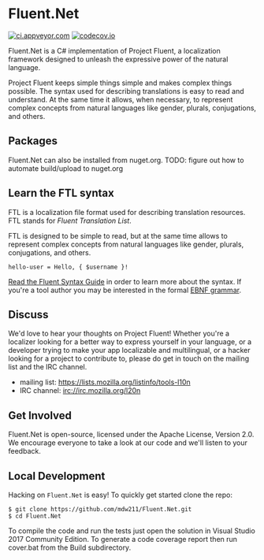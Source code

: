 Fluent.Net
==========

[![ci.appveyor.com](https://ci.appveyor.com/api/projects/status/github/blushingpenguin/Fluent.Net?branch=master&svg=true)](https://ci.appveyor.com/api/projects/status/github/blushingpenguin/Fluent.Net?branch=master&svg=true)
[![codecov.io](https://codecov.io/gh/blushingpenguin/Fluent.Net/coverage.svg?branch=master)](https://codecov.io/gh/blushingpenguin/Fluent.Net?branch=master)

Fluent.Net is a C# implementation of Project Fluent, a localization
framework designed to unleash the expressive power of the natural language.

Project Fluent keeps simple things simple and makes complex things possible.
The syntax used for describing translations is easy to read and understand.  At
the same time it allows, when necessary, to represent complex concepts from
natural languages like gender, plurals, conjugations, and others.


Packages
--------

Fluent.Net can also be installed from nuget.org.
TODO: figure out how to automate build/upload to nuget.org


Learn the FTL syntax
--------------------

FTL is a localization file format used for describing translation resources.
FTL stands for _Fluent Translation List_.

FTL is designed to be simple to read, but at the same time allows to represent
complex concepts from natural languages like gender, plurals, conjugations,
and others.

    hello-user = Hello, { $username }!

[Read the Fluent Syntax Guide][] in order to learn more about the syntax.  If
you're a tool author you may be interested in the formal [EBNF grammar][].

[Read the Fluent Syntax Guide]: http://projectfluent.org/fluent/guide/
[EBNF grammar]: https://github.com/projectfluent/fluent/tree/master/spec


Discuss
-------

We'd love to hear your thoughts on Project Fluent!  Whether you're a localizer looking 
for a better way to express yourself in your language, or a developer trying to 
make your app localizable and multilingual, or a hacker looking for a project 
to contribute to, please do get in touch on the mailing list and the IRC 
channel.

 - mailing list: https://lists.mozilla.org/listinfo/tools-l10n
 - IRC channel: [irc://irc.mozilla.org/l20n](irc://irc.mozilla.org/l20n)


Get Involved
------------

Fluent.Net is open-source, licensed under the Apache License, Version 2.0.  We 
encourage everyone to take a look at our code and we'll listen to your 
feedback.


Local Development
-----------------

Hacking on `Fluent.Net` is easy! To quickly get started clone the repo:

    $ git clone https://github.com/mdw211/Fluent.Net.git
    $ cd Fluent.Net

To compile the code and run the tests just open the solution in 
Visual Studio 2017 Community Edition.  To generate a code coverage report
then run cover.bat from the Build subdirectory.
